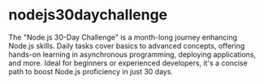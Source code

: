 # nodejs30daychallenge
The "Node.js 30-Day Challenge" is a month-long journey enhancing Node.js skills. Daily tasks cover basics to advanced concepts, offering hands-on learning in asynchronous programming, deploying applications, and more. Ideal for beginners or experienced developers, it's a concise path to boost Node.js proficiency in just 30 days.
